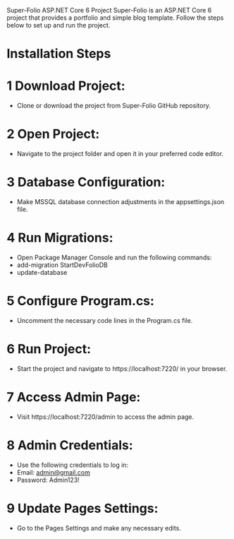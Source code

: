 Super-Folio ASP.NET Core 6 Project
Super-Folio is an ASP.NET Core 6 project that provides a portfolio and simple blog template. Follow the steps below to set up and run the project.

# Installation Steps

# 1 Download Project:
- Clone or download the project from Super-Folio GitHub repository.

# 2 Open Project:
- Navigate to the project folder and open it in your preferred code editor.

# 3 Database Configuration:
- Make MSSQL database connection adjustments in the appsettings.json file.

# 4 Run Migrations:
- Open Package Manager Console and run the following commands:
- add-migration StartDevFolioDB 
- update-database

# 5 Configure Program.cs:
- Uncomment the necessary code lines in the Program.cs file.

# 6 Run Project:
- Start the project and navigate to https://localhost:7220/ in your browser.


# 7 Access Admin Page:
- Visit https://localhost:7220/admin to access the admin page.

# 8 Admin Credentials:
- Use the following credentials to log in:
- Email: admin@gmail.com
- Password: Admin123!


# 9 Update Pages Settings:
- Go to the Pages Settings and make any necessary edits.


